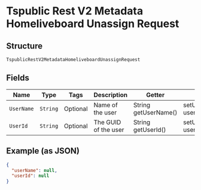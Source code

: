 
# Tspublic Rest V2 Metadata Homeliveboard Unassign Request

## Structure

`TspublicRestV2MetadataHomeliveboardUnassignRequest`

## Fields

| Name | Type | Tags | Description | Getter | Setter |
|  --- | --- | --- | --- | --- | --- |
| `UserName` | `String` | Optional | Name of the user | String getUserName() | setUserName(String userName) |
| `UserId` | `String` | Optional | The GUID of the user | String getUserId() | setUserId(String userId) |

## Example (as JSON)

```json
{
  "userName": null,
  "userId": null
}
```

